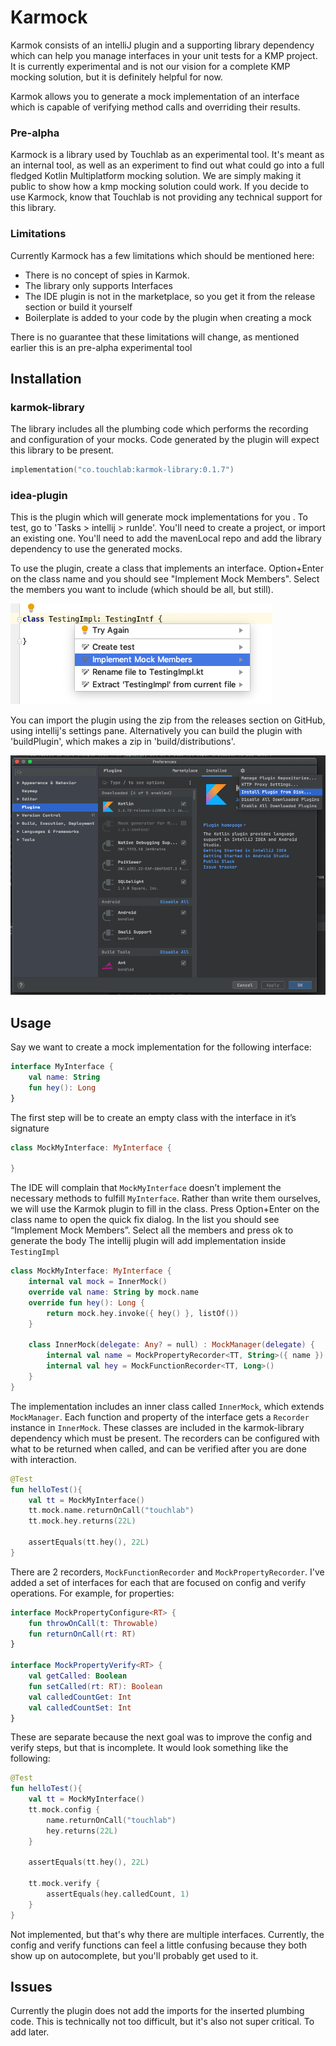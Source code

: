 # Karmock
Karmok consists of an intelliJ plugin and a supporting library dependency which can help you manage interfaces in your unit tests for a KMP project. It is currently experimental and is not our vision for a complete KMP mocking solution, but it is definitely helpful for now.

Karmok allows you to generate a mock implementation of an interface which is capable of verifying method calls and overriding their results.

### Pre-alpha

Karmock is a library used by Touchlab as an experimental tool. It's meant as an internal tool, as well as an experiment to find out what could go into a full fledged Kotlin Multiplatform mocking solution. We are simply making it public to show how a kmp mocking solution could work.
If you decide to use Karmock, know that Touchlab is not providing any technical support for this library.

### Limitations

Currently Karmock has a few limitations which should be mentioned here:

* There is no concept of spies in Karmok.
* The library only supports Interfaces
* The IDE plugin is not in the marketplace, so you get it from the release section or build it yourself
* Boilerplate is added to your code by the plugin when creating a mock

There is no guarantee that these limitations will change, as mentioned earlier this is an pre-alpha experimental tool


## Installation
### karmok-library
The library includes all the plumbing code which performs the recording and configuration of your mocks. Code generated by the plugin will expect this library to be present. 
```kotlin
implementation("co.touchlab:karmok-library:0.1.7")
```
### idea-plugin
This is the plugin which will generate mock implementations for you . To test, go to 'Tasks > intellij > runIde'. You'll need to create a project, or import an existing one. You'll need to add the mavenLocal repo and add the library dependency to use the generated mocks.

To use the plugin, create a class that implements an interface. Option+Enter on the class name and you should see "Implement Mock Members". Select the members you want to include (which should be all, but still).

![pop up](intellijpopup.png "Intellij Pop Up")

You can import the plugin using the zip from the releases section on GitHub, using intellij's settings pane.
Alternatively you can build the plugin with 'buildPlugin', which makes a zip in 'build/distributions'. 

![import](pluginimport.png "Intellij Import")
## Usage
Say we want to create a mock implementation for the following interface:

```kotlin
interface MyInterface {
    val name: String
    fun hey(): Long
}
```

The first step will be to create an empty class with the interface in it’s signature

```kotlin
class MockMyInterface: MyInterface {

}
```
The IDE will complain that `MockMyInterface` doesn’t implement the necessary methods to fulfill `MyInterface`. Rather than write them ourselves, we will use the Karmok plugin to fill in the class. Press Option+Enter on the class name to open the quick fix dialog. In the list you should see “Implement Mock Members”. Select all the members and press ok to generate the body
The intellij plugin will add implementation inside `TestingImpl`

```kotlin
class MockMyInterface: MyInterface {
    internal val mock = InnerMock()
    override val name: String by mock.name
    override fun hey(): Long {
        return mock.hey.invoke({ hey() }, listOf())
    }

    class InnerMock(delegate: Any? = null) : MockManager(delegate) {
        internal val name = MockPropertyRecorder<TT, String>({ name }) {}
        internal val hey = MockFunctionRecorder<TT, Long>()
    }
}
```

The implementation includes an inner class called `InnerMock`, which extends `MockManager`. Each function and property of the interface gets a `Recorder` instance in `InnerMock`. These classes are included in the karmok-library dependency which must be present. The recorders can be configured with what to be returned when called, and can be verified after you are done with interaction.

```kotlin
@Test
fun helloTest(){
    val tt = MockMyInterface()
    tt.mock.name.returnOnCall("touchlab")
    tt.mock.hey.returns(22L)
    
    assertEquals(tt.hey(), 22L)
}
```

There are 2 recorders, `MockFunctionRecorder` and `MockPropertyRecorder`. I've added a set of interfaces for each that are focused on config and verify operations. For example, for properties:

```kotlin
interface MockPropertyConfigure<RT> {
    fun throwOnCall(t: Throwable)
    fun returnOnCall(rt: RT)
}

interface MockPropertyVerify<RT> {
    val getCalled: Boolean
    fun setCalled(rt: RT): Boolean
    val calledCountGet: Int
    val calledCountSet: Int
}
```

These are separate because the next goal was to improve the config and verify steps, but that is incomplete. It would look something like the following:

```kotlin
@Test
fun helloTest(){
    val tt = MockMyInterface()
    tt.mock.config {
        name.returnOnCall("touchlab")
        hey.returns(22L)
    }
    
    assertEquals(tt.hey(), 22L)
    
    tt.mock.verify {
        assertEquals(hey.calledCount, 1)
    }
}
```

Not implemented, but that's why there are multiple interfaces. Currently, the config and verify functions can feel a little confusing because they both show up on autocomplete, but you'll probably get used to it.
## Issues
Currently the plugin does not add the imports for the inserted plumbing code. This is technically not too difficult, but it's also not super critical. To add later.
